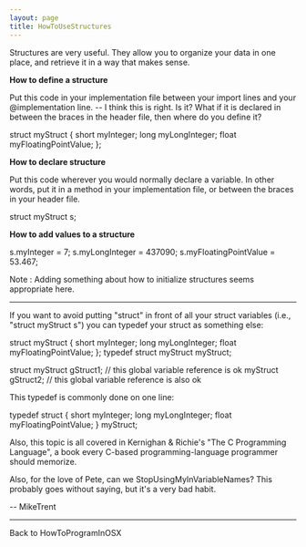 ```yaml
---
layout: page
title: HowToUseStructures
---
```


Structures are very useful.  They allow you to organize your data in one place, and retrieve it in a way that makes sense.

**How to define a structure**

Put this code in your implementation file between your import lines and your @implementation line.  -- I think this is right.  Is it?  What if it is declared in between the braces in the header file, then where do you define it?
    
struct myStruct
{
    short     myInteger;
    long      myLongInteger;
    float     myFloatingPointValue;
};


**How to declare structure**

Put this code wherever you would normally declare a variable.  In other words, put it in a method in your implementation file, or between the braces in your header file.
    
struct myStruct    s;


**How to add values to a structure**
    
s.myInteger = 7;
s.myLongInteger = 437090;
s.myFloatingPointValue = 53.467;


Note : Adding something about how to initialize structures seems appropriate here.

----

If you want to avoid putting "struct" in front of all your struct variables (i.e., "struct myStruct s") you can typedef your struct as something else:

    
struct myStruct
{
    short     myInteger;
    long      myLongInteger;
    float     myFloatingPointValue;
};
typedef struct myStruct myStruct;

struct myStruct gStruct1; // this global variable reference is ok
myStruct gStruct2; // this global variable reference is also ok


This typedef is commonly done on one line:

    
typedef struct {
    short     myInteger;
    long      myLongInteger;
    float     myFloatingPointValue;
} myStruct;


Also, this topic is all covered in Kernighan & Richie's "The C Programming Language", a book every C-based programming-language programmer should memorize.

Also, for the love of Pete, can we StopUsingMyInVariableNames? This probably goes without saying, but it's a very bad habit.

-- MikeTrent

----

Back to HowToProgramInOSX

